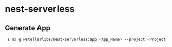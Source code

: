 # nest-serverless

## Generate App

```sh
 ❯ nx g @stellarlibs/nest-serverless:app <App_Name> --project <Project_Name> --test <vitest | jest | none>
```
